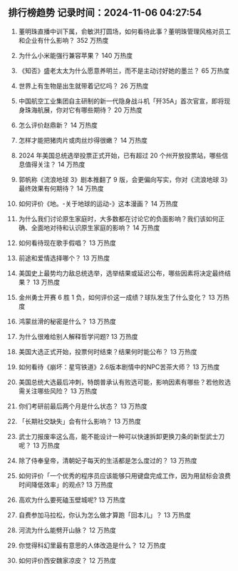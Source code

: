 
## 排行榜趋势 记录时间：2024-11-06 04:27:54
  
  1. 董明珠直播中训下属，俞敏洪打圆场，如何看待此事？董明珠管理风格对员工和企业有什么影响？ 352 万热度
    
  2. 为什么小米能强行兼容苹果？ 140 万热度
    
  3. 《知否》盛老太太为什么愿意养明兰，而不是主动讨好她的墨兰？ 65 万热度
    
  4. 世界上有生物是出生就带着记忆吗？ 26 万热度
    
  5. 中国航空工业集团自主研制的新一代隐身战斗机「歼35A」首次官宣，即将现身珠海航展，你对它有哪些期待？ 20 万热度
    
  6. 怎么评价赵鼎新？ 14 万热度
    
  7. 怎样才能把猪肉片或肉丝炒得很嫩？ 14 万热度
    
  8. 2024 年美国总统选举投票正式开始，已有超过 20 个州开放投票站，哪些信息值得关注？ 14 万热度
    
  9. 郭帆称《流浪地球 3》剧本推翻了 9 版，会更偏向写实，你对《流浪地球 3》最终效果有何期待？ 14 万热度
    
  10. 如何评价《地。-关于地球的运动-》这本漫画？ 14 万热度
    
  11. 为什么我们讨论原生家庭时，大多数都在讨论它的负面影响？我们该如何正确、全面地对待和认识原生家庭的影响？ 14 万热度
    
  12. 如何看待现在歌手假唱？ 13 万热度
    
  13. 前途和爱情选择哪个？ 13 万热度
    
  14. 美国史上最势均力敌总统选举，选举结果或延迟公布，哪些因素将决定最终结果？ 13 万热度
    
  15. 金州勇士开赛 6 胜 1 负，如何评价这一成绩？球队发生了什么变化？ 13 万热度
    
  16. 鸿蒙丝滑的秘密是什么？ 13 万热度
    
  17. 为什么很难给别人解释哲学问题? 13 万热度
    
  18. 美国大选正式开始，投票何时结束？结果何时能公布？ 13 万热度
    
  19. 如何看待《崩坏：星穹铁道》2.6版本剧情中的NPC苦茶大师？ 13 万热度
    
  20. 美国总统大选最后冲刺，特朗普承认有败选可能，影响因素有哪些？若他败选需关注哪些风险？ 13 万热度
    
  21. 你们考研前最后两个月是什么状态？ 13 万热度
    
  22. 「长期社交缺失」会有什么影响？ 13 万热度
    
  23. 武士刀报废率这么高，能不能设计一种可以快速拆卸更换刀条的新型武士刀呢？ 13 万热度
    
  24. 除了侍奉皇帝，清朝妃子每天的生活都是怎么度过的？ 13 万热度
    
  25. 如何评价「一个优秀的程序员应该能够只用键盘完成工作，因为用鼠标会浪费时间降低效率」的观点? 13 万热度
    
  26. 高欢为什么要死磕玉壁城呢? 13 万热度
    
  27. 自费参加马拉松，你认为怎么做才算跑「回本儿」？ 13 万热度
    
  28. 河流为什么能劈开山脉？ 12 万热度
    
  29. 你觉得科幻里最有意思的人体改造是什么？ 12 万热度
    
  30. 如何评价西安魏家凉皮？ 12 万热度
    